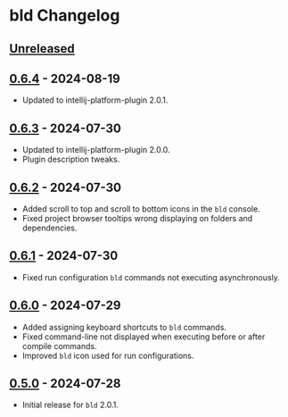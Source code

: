 <!-- Keep a Changelog guide -> https://keepachangelog.com -->

# bld Changelog

## [Unreleased]

## [0.6.4] - 2024-08-19

- Updated to intellij-platform-plugin 2.0.1.

## [0.6.3] - 2024-07-30

- Updated to intellij-platform-plugin 2.0.0.
- Plugin description tweaks.

## [0.6.2] - 2024-07-30

- Added scroll to top and scroll to bottom icons in the `bld` console.
- Fixed project browser tooltips wrong displaying on folders and dependencies.

## [0.6.1] - 2024-07-30

- Fixed run configuration `bld` commands not executing asynchronously.

## [0.6.0] - 2024-07-29

- Added assigning keyboard shortcuts to `bld` commands.
- Fixed command-line not displayed when executing before or after compile commands.
- Improved `bld` icon used for run configurations.

## [0.5.0] - 2024-07-28

- Initial release for `bld` 2.0.1.

[Unreleased]: https://github.com/rife2/bld-idea/compare/v0.6.4...HEAD
[0.6.4]: https://github.com/rife2/bld-idea/compare/v0.6.3...v0.6.4
[0.6.3]: https://github.com/rife2/bld-idea/compare/v0.6.2...v0.6.3
[0.6.2]: https://github.com/rife2/bld-idea/compare/v0.6.1...v0.6.2
[0.6.1]: https://github.com/rife2/bld-idea/compare/v0.6.0...v0.6.1
[0.6.0]: https://github.com/rife2/bld-idea/compare/v0.5.0...v0.6.0
[0.5.0]: https://github.com/rife2/bld-idea/commits/v0.5.0
